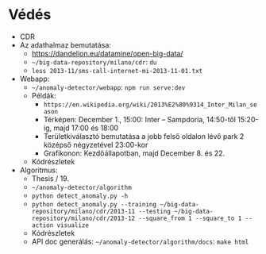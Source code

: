 # Védés

- CDR
- Az adathalmaz bemutatása:
	- https://dandelion.eu/datamine/open-big-data/
	- `~/big-data-repository/milano/cdr`: `du`
	- `less 2013-11/sms-call-internet-mi-2013-11-01.txt`
- Webapp:
	- `~/anomaly-detector/webapp`: `npm run serve:dev`
	- Példák:
		- `https://en.wikipedia.org/wiki/2013%E2%80%9314_Inter_Milan_season`
		- Térképen: December 1., 15:00: Inter – Sampdoria, 14:50-től 15:20-ig, majd 17:00 és 18:00
		- Területkiválasztó bemutatása a jobb felső oldalon lévő park 2 középső négyzetével 23:00-kor
		- Grafikonon: Kezdőállapotban, majd December 8. és 22.
	- Kódrészletek
- Algoritmus:
	- Thesis / 19.
	- `~/anomaly-detector/algorithm`
	- `python detect_anomaly.py -h`
	- `python detect_anomaly.py --training ~/big-data-repository/milano/cdr/2013-11 --testing ~/big-data-repository/milano/cdr/2013-12 --square_from 1 --square_to 1 --action visualize`
	- Kódrészletek
	- API doc generálás: `~/anomaly-detector/algorithm/docs`: `make html`
